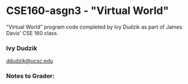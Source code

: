 # CSE160-asgn3 - "Virtual World"
"Virtual World" program code completed by Ivy Dudzik as part of James Davis' CSE 160 class.

### Ivy Dudzik
ddudzik@ucsc.edu

### Notes to Grader:

 
